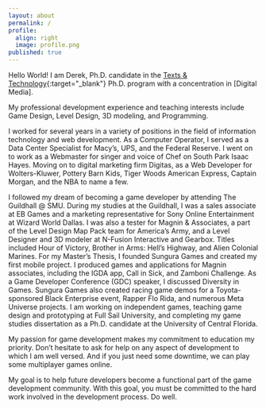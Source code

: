 ```yaml
---
layout: about
permalink: /
profile:
  align: right
  image: profile.png
published: true
---
```


Hello World! I am Derek, Ph.D. candidate in the [Texts & Technology](https://cah.ucf.edu/textstech/){:target="_blank"} Ph.D. program with a concentration in [Digital Media].

My professional development experience and teaching interests include Game Design, Level Design, 3D modeling, and Programming.

I worked for several years in a variety of positions in the field of information technology and web development. As a Computer Operator, I served as a Data Center Specialist for Macy’s, UPS, and the Federal Reserve. I went on to work as a Webmaster for singer and voice of Chef on South Park Isaac Hayes. Moving on to digital marketing firm Digitas, as a Web Developer for Wolters-Kluwer, Pottery Barn Kids, Tiger Woods American Express, Captain Morgan, and the NBA to name a few.

I followed my dream of becoming a game developer by attending The Guildhall @ SMU. During my studies at the Guildhall, I was a sales associate at EB Games and a marketing representative for Sony Online Entertainment at Wizard World Dallas. I was also a tester for Magnin & Associates, a part of the Level Design Map Pack team for America’s Army, and a Level Designer and 3D modeler at N-Fusion Interactive and Gearbox. Titles included Hour of Victory, Brother in Arms: Hell’s Highway, and Alien Colonial Marines. For my Master’s Thesis, I founded Sungura Games and created my first mobile project. I produced games and applications for Magnin associates, including the IGDA app, Call in Sick, and Zamboni Challenge. As a Game Developer Conference (GDC) speaker, I discussed Diversity in Games. Sungura Games also created racing game demos for a Toyota-sponsored Black Enterprise event,  Rapper Flo Rida, and numerous Meta Universe projects. I am working on independent games, teaching game design and prototyping at Full Sail University, and completing my game studies dissertation as a Ph.D. candidate at the University of Central Florida.

My passion for game development makes my commitment to education my priority. Don’t hesitate to ask for help on any aspect of development to which I am well versed. And if you just need some downtime, we can play some multiplayer games online.

My goal is to help future developers become a functional part of the game development community. With this goal, you must be committed to the hard work involved in the development process. Do well.